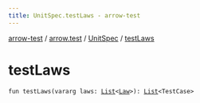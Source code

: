 ```yaml
---
title: UnitSpec.testLaws - arrow-test
---
```


[arrow-test](../../index.html) / [arrow.test](../index.html) / [UnitSpec](index.html) / [testLaws](./test-laws.html)

# testLaws

`fun testLaws(vararg laws: `[`List`](https://kotlinlang.org/api/latest/jvm/stdlib/kotlin.collections/-list/index.html)`<`[`Law`](../../arrow.test.laws/-law/index.html)`>): `[`List`](https://kotlinlang.org/api/latest/jvm/stdlib/kotlin.collections/-list/index.html)`<TestCase>`